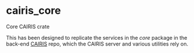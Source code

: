 # cairis_core
Core CAIRIS crate

This has been designed to replicate the services in the *core* package in the back-end [CAIRIS](https://github.com/cairis-platform/cairis) repo, which the CAIRIS server and various utilities rely on.
